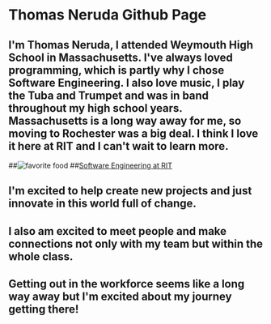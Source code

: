 # Thomas Neruda Github Page
## I'm Thomas Neruda, I attended Weymouth High School in Massachusetts. I've always loved programming, which is partly why I chose Software Engineering. I also love music, I play the Tuba and Trumpet and was in band throughout my high school years. Massachusetts is a long way away for me, so moving to Rochester was a big deal. I think I love it here at RIT and I can't wait to learn more.
##![favorite food](https://www.foodnetwork.com/content/dam/images/food/fullset/2009/1/13/1/vday_shrimpscampi_4493_s4x3.jpg)
##[Software Engineering at RIT](https://www.rit.edu/study/software-engineering-bs)
## I'm excited to help create new projects and just innovate in this world full of change.
## I also am excited to meet people and make connections not only with my team but within the whole class.
## Getting out in the workforce seems like a long way away but I'm excited about my journey getting there!
